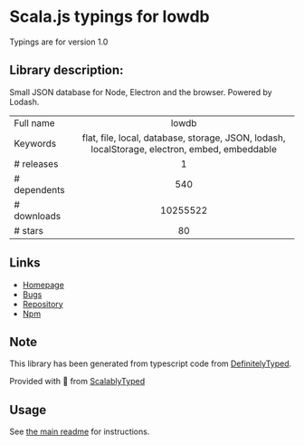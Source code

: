 
# Scala.js typings for lowdb

Typings are for version 1.0

## Library description:
Small JSON database for Node, Electron and the browser. Powered by Lodash.

|                    |                 |
| ------------------ | :-------------: |
| Full name          | lowdb |
| Keywords           | flat, file, local, database, storage, JSON, lodash, localStorage, electron, embed, embeddable |
| # releases         | 1 |
| # dependents       | 540 |
| # downloads        | 10255522 |
| # stars            | 80 |

## Links
- [Homepage](https://github.com/typicode/lowdb)
- [Bugs](https://github.com/typicode/lowdb/issues)
- [Repository](https://github.com/typicode/lowdb)
- [Npm](https://www.npmjs.com/package/lowdb)
    


## Note
This library has been generated from typescript code from [DefinitelyTyped](https://definitelytyped.org).

Provided with :purple_heart: from [ScalablyTyped](https://github.com/oyvindberg/ScalablyTyped)

## Usage
See [the main readme](../../readme.md) for instructions.


